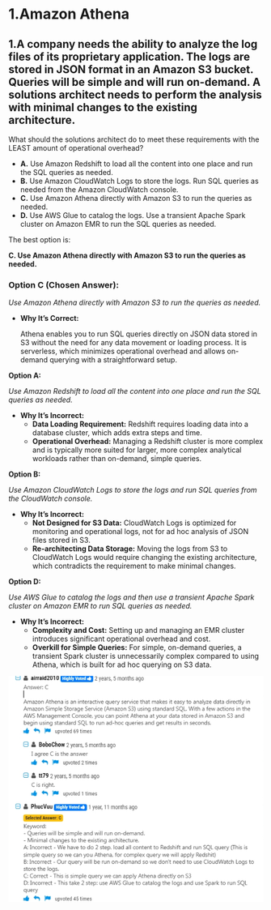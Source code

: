 # 1.Amazon Athena

## 1.A company needs the ability to analyze the log files of its proprietary application. The logs are stored in JSON format in an Amazon S3 bucket. Queries will be simple and will run on-demand. A solutions architect needs to perform the analysis with minimal changes to the existing architecture.

What should the solutions architect do to meet these requirements with the LEAST amount of operational overhead?

- **A.** Use Amazon Redshift to load all the content into one place and run the SQL queries as needed.
- **B.** Use Amazon CloudWatch Logs to store the logs. Run SQL queries as needed from the Amazon CloudWatch console.
- **C.** Use Amazon Athena directly with Amazon S3 to run the queries as needed.
- **D.** Use AWS Glue to catalog the logs. Use a transient Apache Spark cluster on Amazon EMR to run the SQL queries as needed.

The best option is:

**C. Use Amazon Athena directly with Amazon S3 to run the queries as needed.**

### Option C (Chosen Answer):

_Use Amazon Athena directly with Amazon S3 to run the queries as needed._

- **Why It’s Correct:**

  Athena enables you to run SQL queries directly on JSON data stored in S3 without the need for any data movement or loading process. It is serverless, which minimizes operational overhead and allows on-demand querying with a straightforward setup.

**Option A:**

_Use Amazon Redshift to load all the content into one place and run the SQL queries as needed._

- **Why It’s Incorrect:**
  - **Data Loading Requirement:** Redshift requires loading data into a database cluster, which adds extra steps and time.
  - **Operational Overhead:** Managing a Redshift cluster is more complex and is typically more suited for larger, more complex analytical workloads rather than on-demand, simple queries.

**Option B:**

_Use Amazon CloudWatch Logs to store the logs and run SQL queries from the CloudWatch console._

- **Why It’s Incorrect:**
  - **Not Designed for S3 Data:** CloudWatch Logs is optimized for monitoring and operational logs, not for ad hoc analysis of JSON files stored in S3.
  - **Re-architecting Data Storage:** Moving the logs from S3 to CloudWatch Logs would require changing the existing architecture, which contradicts the requirement to make minimal changes.

**Option D:**

_Use AWS Glue to catalog the logs and then use a transient Apache Spark cluster on Amazon EMR to run SQL queries as needed._

- **Why It’s Incorrect:**
  - **Complexity and Cost:** Setting up and managing an EMR cluster introduces significant operational overhead and cost.
  - **Overkill for Simple Queries:** For simple, on-demand queries, a transient Spark cluster is unnecessarily complex compared to using Athena, which is built for ad hoc querying on S3 data.

![1743178932085](image/data-analysis/1743178932085.png)
